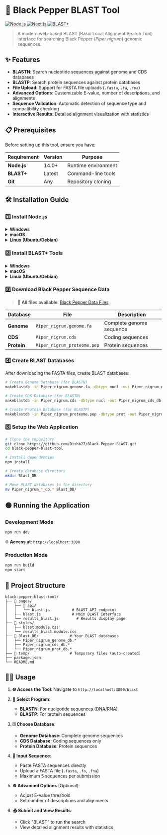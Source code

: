 # 🧬 Black Pepper BLAST Tool

[![Node.js](https://img.shields.io/badge/Node.js-14.0%2B-green.svg)](https://nodejs.org/)
[![Next.js](https://img.shields.io/badge/Next.js-Latest-black.svg)](https://nextjs.org/)
[![BLAST+](https://img.shields.io/badge/BLAST%2B-Required-blue.svg)](https://blast.ncbi.nlm.nih.gov/Blast.cgi?CMD=Web&PAGE_TYPE=BlastDocs&DOC_TYPE=Download)

> A modern web-based BLAST (Basic Local Alignment Search Tool) interface for searching Black Pepper (*Piper nigrum*) genomic sequences.

## ✨ Features

- **BLASTN**: Search nucleotide sequences against genome and CDS databases
- **BLASTP**: Search protein sequences against protein databases
- **File Upload**: Support for FASTA file uploads (`.fasta`, `.fa`, `.fna`)
- **Advanced Options**: Customizable E-value, number of descriptions, and alignments
- **Sequence Validation**: Automatic detection of sequence type and compatibility checking
- **Interactive Results**: Detailed alignment visualization with statistics

## 📋 Prerequisites

Before setting up this tool, ensure you have:

| Requirement | Version | Purpose |
|-------------|---------|---------|
| **Node.js** | 14.0+ | Runtime environment |
| **BLAST+** | Latest | Command-line tools |
| **Git** | Any | Repository cloning |

## 🛠️ Installation Guide

### 1️⃣ Install Node.js

<details>
<summary><b>Windows</b></summary>

1. Download Node.js from [https://nodejs.org/](https://nodejs.org/)
2. Run the installer and follow the setup wizard
3. Verify installation:
   ```cmd
   node --version
   npm --version
   ```
</details>

<details>
<summary><b>macOS</b></summary>

```bash
# Using Homebrew (recommended)
brew install node

# Verify installation
node --version
npm --version
```
</details>

<details>
<summary><b>Linux (Ubuntu/Debian)</b></summary>

```bash
# Update package index
sudo apt update

# Install Node.js
sudo apt install nodejs npm

# Verify installation
node --version
npm --version
```
</details>

### 2️⃣ Install BLAST+ Tools

<details>
<summary><b>Windows</b></summary>

1. Download BLAST+ from [NCBI FTP](https://ftp.ncbi.nlm.nih.gov/blast/executables/blast+/LATEST/)
2. Extract to `C:\blast`
3. Add `C:\blast\bin` to your system PATH
4. Verify installation:
   ```cmd
   blastn -version
   ```
</details>

<details>
<summary><b>macOS</b></summary>

```bash
# Using Homebrew
brew install blast

# Verify installation
blastn -version
```
</details>

<details>
<summary><b>Linux (Ubuntu/Debian)</b></summary>

```bash
# Install BLAST+
sudo apt update
sudo apt install ncbi-blast+

# Verify installation
blastn -version
```
</details>

### 3️⃣ Download Black Pepper Sequence Data

> 📁 **All files available**: [Black Pepper Data Files](https://drive.google.com/drive/folders/15MhkCYZEA-K7YQxVyShig14zGQqyC5Jl?usp=drive_link)

| Database | File | Description |
|----------|------|-------------|
| **Genome** | `Piper_nigrum.genome.fa` | Complete genome sequence |
| **CDS** | `Piper_nigrum.cds` | Coding sequences |
| **Protein** | `Piper_nigrum_proteome.pep` | Protein sequences |

### 4️⃣ Create BLAST Databases

After downloading the FASTA files, create BLAST databases:

```bash
# Create Genome Database (for BLASTN)
makeblastdb -in Piper_nigrum.genome.fa -dbtype nucl -out Piper_nigrum_genome_db

# Create CDS Database (for BLASTN)
makeblastdb -in Piper_nigrum.cds -dbtype nucl -out Piper_nigrum_cds_db

# Create Protein Database (for BLASTP)
makeblastdb -in Piper_nigrum_proteome.pep -dbtype prot -out Piper_nigrum_prot_db
```

### 5️⃣ Setup the Web Application

```bash
# Clone the repository
git clone https://github.com/Dishb27/Black-Pepper-BLAST.git
cd black-pepper-blast-tool

# Install dependencies
npm install

# Create database directory
mkdir Blast_DB

# Move BLAST databases to the directory
mv Piper_nigrum_*_db.* Blast_DB/
```

## 🟢 Running the Application

### Development Mode
```bash
npm run dev
```
🌐 **Access at**: `http://localhost:3000`

### Production Mode
```bash
npm run build
npm start
```

## 📁 Project Structure

```
black-pepper-blast-tool/
├── 📁 pages/
│   ├── 📁 api/
│   │   └── blast.js          # BLAST API endpoint
│   ├── blast.js              # Main BLAST interface
│   └── results_blast.js        # Results display page
├── 📁 styles/
│   ├── blast.module.css
│   └── results_blast.module.css
├── 📁 Blast_DB/              # Your BLAST databases
│   ├── Piper_nigrum_genome_db.*
│   ├── Piper_nigrum_cds_db.*
│   └── Piper_nigrum_prot_db.*
├── 📁 temp/                  # Temporary files (auto-created)
├── package.json
└── README.md
```

## 👨‍💻 Usage

1. **🌐 Access the Tool**: Navigate to `http://localhost:3000/blast`

2. **🔧 Select Program**:
   - **BLASTN**: For nucleotide sequences (DNA/RNA)
   - **BLASTP**: For protein sequences

3. **🗄️ Choose Database**:
   - **Genome Database**: Complete genome sequences
   - **CDS Database**: Coding sequences only
   - **Protein Database**: Protein sequences

4. **📝 Input Sequence**:
   - Paste FASTA sequences directly
   - Upload a FASTA file (`.fasta`, `.fa`, `.fna`)
   - Maximum 5 sequences per submission

5. **⚙️ Advanced Options** (Optional):
   - Adjust E-value threshold
   - Set number of descriptions and alignments

6. **📤 Submit and View Results**:
   - Click "BLAST" to run the search
   - View detailed alignment results with statistics
